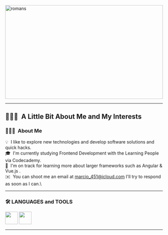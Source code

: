 <img src="https://www.historyhit.com/app/uploads/2020/07/Augustus-painting-1.jpg" alt="romans" width="100%" height="300"/>

---

<h2> 👨🏻‍💻 &nbsp;A Little Bit About Me and My Interests</h2>

### 👨🏻‍💻 &nbsp;About Me

💡 &nbsp;I like to explore new technologies and develop software solutions and quick hacks.\
🎓 &nbsp;I'm currently studying Frontend Development with the Learning People via Codecademy.\
🌱 &nbsp;I'm on track for learning more about larger frameworks such as Angular & Vue.js .\
✉️ &nbsp;You can shoot me an email at marcio_451@icloud.com I'll try to respond as soon as I can.\

---
### :hammer_and_wrench: LANGUAGES and TOOLS

<div>
  <img src="https://cdn.jsdelivr.net/gh/devicons/devicon/icons/html5/html5-original-wordmark.svg" width="40" height="40"/>
  <img src="https://cdn.jsdelivr.net/gh/devicons/devicon/icons/css3/css3-original-wordmark.svg" width="40" height="40"/>
          
</div>

---
